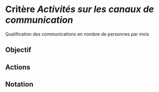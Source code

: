 # Critère *Activités sur les canaux de communication*
Qualification des communications en nombre de personnes par mois

## Objectif


## Actions


## Notation